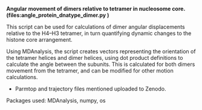 **Angular movement of dimers relative to tetramer in nucleosome core. (files:angle_protein_dnatype_dimer.py )**

This script can be used for calculations of dimer angular displacements relative to the H4–H3 tetramer, in turn quantifying dynamic changes to the histone core arrangement. 

Using MDAnalysis, the script creates vectors representing the orientation of the tetramer helices and dimer helices, using dot product definitions to calculate the angle between the subunits. This is calculated for both dimers movement from the tetramer, and can be modified for other motion calculations.

- Parmtop and trajectory files mentioned uploaded to Zenodo.

Packages used: MDAnalysis, numpy, os
